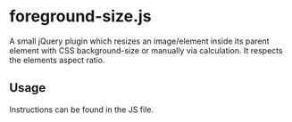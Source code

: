 foreground-size.js
==================

A small jQuery plugin which resizes an image/element inside
its parent element with CSS background-size or manually via calculation.
It respects the elements aspect ratio.


Usage
-----

Instructions can be found in the JS file.